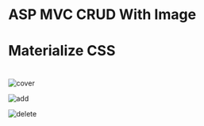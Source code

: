 # ASP MVC CRUD With Image
# Materialize CSS
#


![cover](//beeimg.com/images/a36175526072.png)

![add](https://instagram.fcgp1-1.fna.fbcdn.net/v/t51.2885-15/fr/e15/s1080x1080/218750920_338345601079332_674821179309331282_n.jpg?_nc_ht=instagram.fcgp1-1.fna.fbcdn.net&_nc_cat=100&_nc_ohc=3tkMTEuAifYAX-GxuEw&edm=AP_V10EBAAAA&ccb=7-4&oh=297155b027ae9b06f11b81f3756fac6e&oe=60F9CFDF&_nc_sid=4f375e)

![delete](https://instagram.fcgp1-1.fna.fbcdn.net/v/t51.2885-15/fr/e15/s1080x1080/218647563_792973581415889_6764575708760899955_n.jpg?_nc_ht=instagram.fcgp1-1.fna.fbcdn.net&_nc_cat=105&_nc_ohc=PdjVzxp_qK0AX-3MQ-1&edm=AP_V10EBAAAA&ccb=7-4&oh=211104a0027585be6cd183a1260e08fa&oe=60F9C053&_nc_sid=4f375e)

